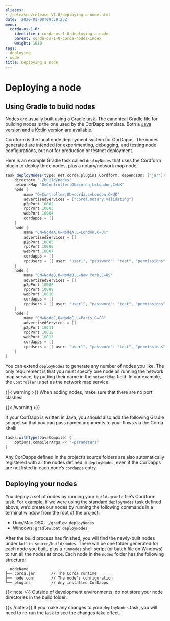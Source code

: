 ```yaml
---
aliases:
- /releases/release-V1.0/deploying-a-node.html
date: '2020-01-08T09:59:25Z'
menu:
  corda-os-1-0:
    identifier: corda-os-1-0-deploying-a-node
    parent: corda-os-1-0-corda-nodes-index
    weight: 1010
tags:
- deploying
- node
title: Deploying a node
---
```



# Deploying a node


## Using Gradle to build nodes

Nodes are usually built using a Gradle task. The canonical Gradle file for building nodes is the one used by the
CorDapp template. Both a [Java version](https://github.com/corda/cordapp-template-java/blob/master/build.gradle) and
a [Kotlin version](https://github.com/corda/cordapp-template-kotlin/blob/master/build.gradle) are available.

Cordform is the local node deployment system for CorDapps. The nodes generated are intended for experimenting,
debugging, and testing node configurations, but not for production or testnet deployment.

Here is an example Gradle task called `deployNodes` that uses the Cordform plugin to deploy three nodes, plus a
notary/network map node:

```groovy
task deployNodes(type: net.corda.plugins.Cordform, dependsOn: ['jar']) {
    directory "./build/nodes"
    networkMap "O=Controller,OU=corda,L=London,C=UK"
    node {
        name "O=Controller,OU=corda,L=London,C=UK"
        advertisedServices = ["corda.notary.validating"]
        p2pPort 10002
        rpcPort 10003
        webPort 10004
        cordapps = []
    }
    node {
        name "CN=NodeA,O=NodeA,L=London,C=UK"
        advertisedServices = []
        p2pPort 10005
        rpcPort 10006
        webPort 10007
        cordapps = []
        rpcUsers = [[ user: "user1", "password": "test", "permissions": []]]
    }
    node {
        name "CN=NodeB,O=NodeB,L=New York,C=US"
        advertisedServices = []
        p2pPort 10008
        rpcPort 10009
        webPort 10010
        cordapps = []
        rpcUsers = [[ user: "user1", "password": "test", "permissions": []]]
    }
    node {
        name "CN=NodeC,O=NodeC,L=Paris,C=FR"
        advertisedServices = []
        p2pPort 10011
        rpcPort 10012
        webPort 10013
        cordapps = []
        rpcUsers = [[ user: "user1", "password": "test", "permissions": []]]
    }
}
```

You can extend `deployNodes` to generate any number of nodes you like. The only requirement is that you must specify
one node as running the network map service, by putting their name in the `networkMap` field. In our example, the
`Controller` is set as the network map service.


{{< warning >}}
When adding nodes, make sure that there are no port clashes!

{{< /warning >}}


If your CorDapp is written in Java, you should also add the following Gradle snippet so that you can pass named arguments to your flows via the Corda shell:

```groovy
tasks.withType(JavaCompile) {
    options.compilerArgs << "-parameters"
}
```

Any CorDapps defined in the project’s source folders are also automatically registered with all the nodes defined in
`deployNodes`, even if the CorDapps are not listed in each node’s `cordapps` entry.


## Deploying your nodes

You deploy a set of nodes by running your `build.gradle` file’s Cordform task. For example, if we were using the
standard `deployNodes` task defined above, we’d create our nodes by running the following commands in a terminal
window from the root of the project:


* Unix/Mac OSX: `./gradlew deployNodes`
* Windows: `gradlew.bat deployNodes`

After the build process has finished, you will find the newly-built nodes under `kotlin-source/build/nodes`. There
will be one folder generated for each node you built, plus a `runnodes` shell script (or batch file on Windows) to
run all the nodes at once. Each node in the `nodes` folder has the following structure:

```none
. nodeName
├── corda.jar       // The Corda runtime
├── node.conf       // The node's configuration
└── plugins         // Any installed CorDapps
```

{{< note >}}
Outside of development environments, do not store your node directories in the build folder.

{{< /note >}}
If you make any changes to your `deployNodes` task, you will need to re-run the task to see the changes take effect.


